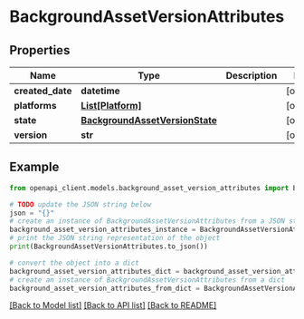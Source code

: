 # BackgroundAssetVersionAttributes


## Properties

Name | Type | Description | Notes
------------ | ------------- | ------------- | -------------
**created_date** | **datetime** |  | [optional] 
**platforms** | [**List[Platform]**](Platform.md) |  | [optional] 
**state** | [**BackgroundAssetVersionState**](BackgroundAssetVersionState.md) |  | [optional] 
**version** | **str** |  | [optional] 

## Example

```python
from openapi_client.models.background_asset_version_attributes import BackgroundAssetVersionAttributes

# TODO update the JSON string below
json = "{}"
# create an instance of BackgroundAssetVersionAttributes from a JSON string
background_asset_version_attributes_instance = BackgroundAssetVersionAttributes.from_json(json)
# print the JSON string representation of the object
print(BackgroundAssetVersionAttributes.to_json())

# convert the object into a dict
background_asset_version_attributes_dict = background_asset_version_attributes_instance.to_dict()
# create an instance of BackgroundAssetVersionAttributes from a dict
background_asset_version_attributes_from_dict = BackgroundAssetVersionAttributes.from_dict(background_asset_version_attributes_dict)
```
[[Back to Model list]](../README.md#documentation-for-models) [[Back to API list]](../README.md#documentation-for-api-endpoints) [[Back to README]](../README.md)


